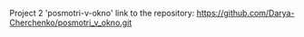 Project 2 'posmotri-v-okno' link to the repository: https://github.com/Darya-Cherchenko/posmotri_v_okno.git
